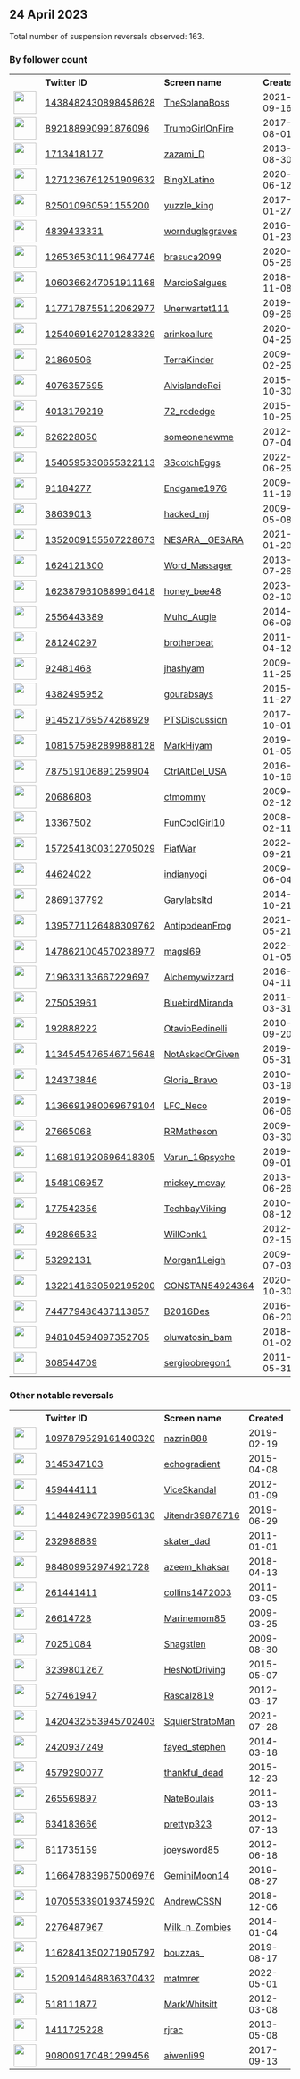 
## 24 April 2023
Total number of suspension reversals observed: 163.

### By follower count
<table><tr><th></th><th align="left">Twitter ID</th><th align="left">Screen name</th>
<th align="left">Created</th><th align="left">Status</th><th align="left">Suspended</th><th align="left">Followers</th>
<tr><td><a href="https://pbs.twimg.com/profile_images/1485416784002002945/eFeblO0t_normal.jpg"><img src="https://pbs.twimg.com/profile_images/1485416784002002945/eFeblO0t_normal.jpg" width="40px" height="40px" align="center"/></a></td><td><a href="https://twitter.com/intent/user?user_id=1438482430898458628">1438482430898458628</a></td><td><a href="https://twitter.com/TheSolanaBoss">TheSolanaBoss</a></td><td>2021-09-16</td><td align="center"></td><td>2022-07-05</td><td>75729</td></tr>
<tr><td><a href="https://pbs.twimg.com/profile_images/1652363029177331713/BJlQVEtF_normal.jpg"><img src="https://pbs.twimg.com/profile_images/1652363029177331713/BJlQVEtF_normal.jpg" width="40px" height="40px" align="center"/></a></td><td><a href="https://twitter.com/intent/user?user_id=892188990991876096">892188990991876096</a></td><td><a href="https://twitter.com/TrumpGirlOnFire">TrumpGirlOnFire</a></td><td>2017-08-01</td><td align="center"></td><td></td><td>68128</td></tr>
<tr><td><a href="https://pbs.twimg.com/profile_images/1642594270753488896/TaZLVfKn_normal.jpg"><img src="https://pbs.twimg.com/profile_images/1642594270753488896/TaZLVfKn_normal.jpg" width="40px" height="40px" align="center"/></a></td><td><a href="https://twitter.com/intent/user?user_id=1713418177">1713418177</a></td><td><a href="https://twitter.com/zazami_D">zazami_D</a></td><td>2013-08-30</td><td align="center"></td><td>2023-02-04</td><td>29359</td></tr>
<tr><td><a href="https://pbs.twimg.com/profile_images/1627671448180383747/Euj-w6kb_normal.jpg"><img src="https://pbs.twimg.com/profile_images/1627671448180383747/Euj-w6kb_normal.jpg" width="40px" height="40px" align="center"/></a></td><td><a href="https://twitter.com/intent/user?user_id=1271236761251909632">1271236761251909632</a></td><td><a href="https://twitter.com/BingXLatino">BingXLatino</a></td><td>2020-06-12</td><td align="center"></td><td>2023-04-08</td><td>13433</td></tr>
<tr><td><a href="https://pbs.twimg.com/profile_images/1632043423380172800/bnaC7y6d_normal.jpg"><img src="https://pbs.twimg.com/profile_images/1632043423380172800/bnaC7y6d_normal.jpg" width="40px" height="40px" align="center"/></a></td><td><a href="https://twitter.com/intent/user?user_id=825010960591155200">825010960591155200</a></td><td><a href="https://twitter.com/yuzzle_king">yuzzle_king</a></td><td>2017-01-27</td><td align="center"></td><td>2023-03-26</td><td>7352</td></tr>
<tr><td><a href="https://pbs.twimg.com/profile_images/964990456303116295/9odBs2H__normal.jpg"><img src="https://pbs.twimg.com/profile_images/964990456303116295/9odBs2H__normal.jpg" width="40px" height="40px" align="center"/></a></td><td><a href="https://twitter.com/intent/user?user_id=4839433331">4839433331</a></td><td><a href="https://twitter.com/wornduglsgraves">wornduglsgraves</a></td><td>2016-01-23</td><td align="center"></td><td></td><td>6751</td></tr>
<tr><td><a href="https://pbs.twimg.com/profile_images/1649041234059755521/puRdLEJw_normal.jpg"><img src="https://pbs.twimg.com/profile_images/1649041234059755521/puRdLEJw_normal.jpg" width="40px" height="40px" align="center"/></a></td><td><a href="https://twitter.com/intent/user?user_id=1265365301119647746">1265365301119647746</a></td><td><a href="https://twitter.com/brasuca2099">brasuca2099</a></td><td>2020-05-26</td><td align="center"></td><td>2022-10-07</td><td>6644</td></tr>
<tr><td><a href="https://pbs.twimg.com/profile_images/1332884661010370563/zFp_-t5D_normal.jpg"><img src="https://pbs.twimg.com/profile_images/1332884661010370563/zFp_-t5D_normal.jpg" width="40px" height="40px" align="center"/></a></td><td><a href="https://twitter.com/intent/user?user_id=1060366247051911168">1060366247051911168</a></td><td><a href="https://twitter.com/MarcioSalgues">MarcioSalgues</a></td><td>2018-11-08</td><td align="center"></td><td>2022-07-11</td><td>6254</td></tr>
<tr><td><a href="https://pbs.twimg.com/profile_images/1177574991975669760/csuzqk_4_normal.jpg"><img src="https://pbs.twimg.com/profile_images/1177574991975669760/csuzqk_4_normal.jpg" width="40px" height="40px" align="center"/></a></td><td><a href="https://twitter.com/intent/user?user_id=1177178755112062977">1177178755112062977</a></td><td><a href="https://twitter.com/Unerwartet111">Unerwartet111</a></td><td>2019-09-26</td><td align="center">🚫</td><td>2022-11-28</td><td>6130</td></tr>
<tr><td><a href="https://pbs.twimg.com/profile_images/1650523886814138368/6vRU8zOF_normal.jpg"><img src="https://pbs.twimg.com/profile_images/1650523886814138368/6vRU8zOF_normal.jpg" width="40px" height="40px" align="center"/></a></td><td><a href="https://twitter.com/intent/user?user_id=1254069162701283329">1254069162701283329</a></td><td><a href="https://twitter.com/arinkoallure">arinkoallure</a></td><td>2020-04-25</td><td align="center"></td><td>2022-09-21</td><td>4189</td></tr>
<tr><td><a href="https://pbs.twimg.com/profile_images/1054456740572512256/kWCSTp6b_normal.jpg"><img src="https://pbs.twimg.com/profile_images/1054456740572512256/kWCSTp6b_normal.jpg" width="40px" height="40px" align="center"/></a></td><td><a href="https://twitter.com/intent/user?user_id=21860506">21860506</a></td><td><a href="https://twitter.com/TerraKinder">TerraKinder</a></td><td>2009-02-25</td><td align="center"></td><td></td><td>4076</td></tr>
<tr><td><a href="https://pbs.twimg.com/profile_images/1138582046538964994/B4t9E4k2_normal.jpg"><img src="https://pbs.twimg.com/profile_images/1138582046538964994/B4t9E4k2_normal.jpg" width="40px" height="40px" align="center"/></a></td><td><a href="https://twitter.com/intent/user?user_id=4076357595">4076357595</a></td><td><a href="https://twitter.com/AlvislandeRei">AlvislandeRei</a></td><td>2015-10-30</td><td align="center"></td><td>2023-03-06</td><td>3704</td></tr>
<tr><td><a href="https://pbs.twimg.com/profile_images/1650644512333770752/bvVD9L31_normal.jpg"><img src="https://pbs.twimg.com/profile_images/1650644512333770752/bvVD9L31_normal.jpg" width="40px" height="40px" align="center"/></a></td><td><a href="https://twitter.com/intent/user?user_id=4013179219">4013179219</a></td><td><a href="https://twitter.com/72_rededge">72_rededge</a></td><td>2015-10-25</td><td align="center"></td><td>2022-11-02</td><td>3466</td></tr>
<tr><td><a href="https://pbs.twimg.com/profile_images/1450484320968183809/p-Y1TaTK_normal.jpg"><img src="https://pbs.twimg.com/profile_images/1450484320968183809/p-Y1TaTK_normal.jpg" width="40px" height="40px" align="center"/></a></td><td><a href="https://twitter.com/intent/user?user_id=626228050">626228050</a></td><td><a href="https://twitter.com/someonenewme">someonenewme</a></td><td>2012-07-04</td><td align="center"></td><td>2022-05-17</td><td>3321</td></tr>
<tr><td><a href="https://pbs.twimg.com/profile_images/1568718484372078593/TzoOEu-c_normal.jpg"><img src="https://pbs.twimg.com/profile_images/1568718484372078593/TzoOEu-c_normal.jpg" width="40px" height="40px" align="center"/></a></td><td><a href="https://twitter.com/intent/user?user_id=1540595330655322113">1540595330655322113</a></td><td><a href="https://twitter.com/3ScotchEggs">3ScotchEggs</a></td><td>2022-06-25</td><td align="center"></td><td>2022-11-22</td><td>3118</td></tr>
<tr><td><a href="https://pbs.twimg.com/profile_images/1585802449352368135/elxvGxE1_normal.jpg"><img src="https://pbs.twimg.com/profile_images/1585802449352368135/elxvGxE1_normal.jpg" width="40px" height="40px" align="center"/></a></td><td><a href="https://twitter.com/intent/user?user_id=91184277">91184277</a></td><td><a href="https://twitter.com/Endgame1976">Endgame1976</a></td><td>2009-11-19</td><td align="center"></td><td>2022-11-10</td><td>2978</td></tr>
<tr><td><a href="https://pbs.twimg.com/profile_images/1644317866081021953/JX2ba-o2_normal.jpg"><img src="https://pbs.twimg.com/profile_images/1644317866081021953/JX2ba-o2_normal.jpg" width="40px" height="40px" align="center"/></a></td><td><a href="https://twitter.com/intent/user?user_id=38639013">38639013</a></td><td><a href="https://twitter.com/hacked_mj">hacked_mj</a></td><td>2009-05-08</td><td align="center"></td><td>2023-04-09</td><td>2926</td></tr>
<tr><td><a href="https://pbs.twimg.com/profile_images/1456965242114969600/T4-fKIum_normal.jpg"><img src="https://pbs.twimg.com/profile_images/1456965242114969600/T4-fKIum_normal.jpg" width="40px" height="40px" align="center"/></a></td><td><a href="https://twitter.com/intent/user?user_id=1352009155507228673">1352009155507228673</a></td><td><a href="https://twitter.com/NESARA__GESARA">NESARA__GESARA</a></td><td>2021-01-20</td><td align="center"></td><td>2022-06-18</td><td>2921</td></tr>
<tr><td><a href="https://pbs.twimg.com/profile_images/926258344532369409/zJW5nkXw_normal.jpg"><img src="https://pbs.twimg.com/profile_images/926258344532369409/zJW5nkXw_normal.jpg" width="40px" height="40px" align="center"/></a></td><td><a href="https://twitter.com/intent/user?user_id=1624121300">1624121300</a></td><td><a href="https://twitter.com/Word_Massager">Word_Massager</a></td><td>2013-07-26</td><td align="center"></td><td>2022-09-30</td><td>2881</td></tr>
<tr><td><a href="https://pbs.twimg.com/profile_images/1655090176085962754/bhQ0wHWX_normal.jpg"><img src="https://pbs.twimg.com/profile_images/1655090176085962754/bhQ0wHWX_normal.jpg" width="40px" height="40px" align="center"/></a></td><td><a href="https://twitter.com/intent/user?user_id=1623879610889916418">1623879610889916418</a></td><td><a href="https://twitter.com/honey_bee48">honey_bee48</a></td><td>2023-02-10</td><td align="center"></td><td>2023-04-14</td><td>2791</td></tr>
<tr><td><a href="https://pbs.twimg.com/profile_images/1646668963877724160/oVDzxw1a_normal.jpg"><img src="https://pbs.twimg.com/profile_images/1646668963877724160/oVDzxw1a_normal.jpg" width="40px" height="40px" align="center"/></a></td><td><a href="https://twitter.com/intent/user?user_id=2556443389">2556443389</a></td><td><a href="https://twitter.com/Muhd_Augie">Muhd_Augie</a></td><td>2014-06-09</td><td align="center"></td><td>2022-12-11</td><td>2610</td></tr>
<tr><td><a href="https://pbs.twimg.com/profile_images/1270269018415534080/vpaGR0fF_normal.jpg"><img src="https://pbs.twimg.com/profile_images/1270269018415534080/vpaGR0fF_normal.jpg" width="40px" height="40px" align="center"/></a></td><td><a href="https://twitter.com/intent/user?user_id=281240297">281240297</a></td><td><a href="https://twitter.com/brotherbeat">brotherbeat</a></td><td>2011-04-12</td><td align="center"></td><td></td><td>2571</td></tr>
<tr><td><a href="https://pbs.twimg.com/profile_images/1509916216013385734/CliJ2y8i_normal.jpg"><img src="https://pbs.twimg.com/profile_images/1509916216013385734/CliJ2y8i_normal.jpg" width="40px" height="40px" align="center"/></a></td><td><a href="https://twitter.com/intent/user?user_id=92481468">92481468</a></td><td><a href="https://twitter.com/jhashyam">jhashyam</a></td><td>2009-11-25</td><td align="center"></td><td>2022-07-15</td><td>1891</td></tr>
<tr><td><a href="https://pbs.twimg.com/profile_images/1369048186023604229/kkBrcgfg_normal.jpg"><img src="https://pbs.twimg.com/profile_images/1369048186023604229/kkBrcgfg_normal.jpg" width="40px" height="40px" align="center"/></a></td><td><a href="https://twitter.com/intent/user?user_id=4382495952">4382495952</a></td><td><a href="https://twitter.com/gourabsays">gourabsays</a></td><td>2015-11-27</td><td align="center"></td><td></td><td>1830</td></tr>
<tr><td><a href="https://pbs.twimg.com/profile_images/1336640504969060352/3lMq2oSH_normal.jpg"><img src="https://pbs.twimg.com/profile_images/1336640504969060352/3lMq2oSH_normal.jpg" width="40px" height="40px" align="center"/></a></td><td><a href="https://twitter.com/intent/user?user_id=914521769574268929">914521769574268929</a></td><td><a href="https://twitter.com/PTSDiscussion">PTSDiscussion</a></td><td>2017-10-01</td><td align="center"></td><td>2022-11-08</td><td>1771</td></tr>
<tr><td><a href="https://pbs.twimg.com/profile_images/1188141733042778117/zJKHhjXL_normal.jpg"><img src="https://pbs.twimg.com/profile_images/1188141733042778117/zJKHhjXL_normal.jpg" width="40px" height="40px" align="center"/></a></td><td><a href="https://twitter.com/intent/user?user_id=1081575982899888128">1081575982899888128</a></td><td><a href="https://twitter.com/MarkHiyam">MarkHiyam</a></td><td>2019-01-05</td><td align="center"></td><td></td><td>1725</td></tr>
<tr><td><a href="https://pbs.twimg.com/profile_images/1650293417845440514/pcUOyjri_normal.jpg"><img src="https://pbs.twimg.com/profile_images/1650293417845440514/pcUOyjri_normal.jpg" width="40px" height="40px" align="center"/></a></td><td><a href="https://twitter.com/intent/user?user_id=787519106891259904">787519106891259904</a></td><td><a href="https://twitter.com/CtrlAltDel_USA">CtrlAltDel_USA</a></td><td>2016-10-16</td><td align="center"></td><td>2022-04-10</td><td>1694</td></tr>
<tr><td><a href="https://pbs.twimg.com/profile_images/1652321545891528704/jAe5g46N_normal.jpg"><img src="https://pbs.twimg.com/profile_images/1652321545891528704/jAe5g46N_normal.jpg" width="40px" height="40px" align="center"/></a></td><td><a href="https://twitter.com/intent/user?user_id=20686808">20686808</a></td><td><a href="https://twitter.com/ctmommy">ctmommy</a></td><td>2009-02-12</td><td align="center"></td><td></td><td>1693</td></tr>
<tr><td><a href="https://pbs.twimg.com/profile_images/938131382206791680/kyH8fML7_normal.jpg"><img src="https://pbs.twimg.com/profile_images/938131382206791680/kyH8fML7_normal.jpg" width="40px" height="40px" align="center"/></a></td><td><a href="https://twitter.com/intent/user?user_id=13367502">13367502</a></td><td><a href="https://twitter.com/FunCoolGirl10">FunCoolGirl10</a></td><td>2008-02-11</td><td align="center"></td><td></td><td>1625</td></tr>
<tr><td><a href="https://pbs.twimg.com/profile_images/1581051174035329025/3PtdmR7q_normal.jpg"><img src="https://pbs.twimg.com/profile_images/1581051174035329025/3PtdmR7q_normal.jpg" width="40px" height="40px" align="center"/></a></td><td><a href="https://twitter.com/intent/user?user_id=1572541800312705029">1572541800312705029</a></td><td><a href="https://twitter.com/FiatWar">FiatWar</a></td><td>2022-09-21</td><td align="center"></td><td>2023-01-31</td><td>1536</td></tr>
<tr><td><a href="https://pbs.twimg.com/profile_images/643178371644551169/OHUV758Y_normal.jpg"><img src="https://pbs.twimg.com/profile_images/643178371644551169/OHUV758Y_normal.jpg" width="40px" height="40px" align="center"/></a></td><td><a href="https://twitter.com/intent/user?user_id=44624022">44624022</a></td><td><a href="https://twitter.com/indianyogi">indianyogi</a></td><td>2009-06-04</td><td align="center"></td><td>2023-03-27</td><td>1375</td></tr>
<tr><td><a href="https://pbs.twimg.com/profile_images/1649164338761179136/kSAURSOK_normal.jpg"><img src="https://pbs.twimg.com/profile_images/1649164338761179136/kSAURSOK_normal.jpg" width="40px" height="40px" align="center"/></a></td><td><a href="https://twitter.com/intent/user?user_id=2869137792">2869137792</a></td><td><a href="https://twitter.com/Garylabsltd">Garylabsltd</a></td><td>2014-10-21</td><td align="center"></td><td>2022-06-21</td><td>1324</td></tr>
<tr><td><a href="https://pbs.twimg.com/profile_images/1490929505996738561/heJdXO6a_normal.jpg"><img src="https://pbs.twimg.com/profile_images/1490929505996738561/heJdXO6a_normal.jpg" width="40px" height="40px" align="center"/></a></td><td><a href="https://twitter.com/intent/user?user_id=1395771126488309762">1395771126488309762</a></td><td><a href="https://twitter.com/AntipodeanFrog">AntipodeanFrog</a></td><td>2021-05-21</td><td align="center"></td><td>2023-04-19</td><td>1291</td></tr>
<tr><td><a href="https://pbs.twimg.com/profile_images/1638225812758339608/mS6QFvtV_normal.jpg"><img src="https://pbs.twimg.com/profile_images/1638225812758339608/mS6QFvtV_normal.jpg" width="40px" height="40px" align="center"/></a></td><td><a href="https://twitter.com/intent/user?user_id=1478621004570238977">1478621004570238977</a></td><td><a href="https://twitter.com/magsl69">magsl69</a></td><td>2022-01-05</td><td align="center"></td><td>2023-04-06</td><td>1280</td></tr>
<tr><td><a href="https://pbs.twimg.com/profile_images/1513331361314189313/D2tYp_Vj_normal.jpg"><img src="https://pbs.twimg.com/profile_images/1513331361314189313/D2tYp_Vj_normal.jpg" width="40px" height="40px" align="center"/></a></td><td><a href="https://twitter.com/intent/user?user_id=719633133667229697">719633133667229697</a></td><td><a href="https://twitter.com/Alchemywizzard">Alchemywizzard</a></td><td>2016-04-11</td><td align="center"></td><td>2022-07-17</td><td>1106</td></tr>
<tr><td><a href="https://pbs.twimg.com/profile_images/1645612248927289347/HEF5T0Am_normal.jpg"><img src="https://pbs.twimg.com/profile_images/1645612248927289347/HEF5T0Am_normal.jpg" width="40px" height="40px" align="center"/></a></td><td><a href="https://twitter.com/intent/user?user_id=275053961">275053961</a></td><td><a href="https://twitter.com/BluebirdMiranda">BluebirdMiranda</a></td><td>2011-03-31</td><td align="center">🔒</td><td>2023-04-14</td><td>1050</td></tr>
<tr><td><a href="https://pbs.twimg.com/profile_images/1549360281926729732/irKjfq07_normal.jpg"><img src="https://pbs.twimg.com/profile_images/1549360281926729732/irKjfq07_normal.jpg" width="40px" height="40px" align="center"/></a></td><td><a href="https://twitter.com/intent/user?user_id=192888222">192888222</a></td><td><a href="https://twitter.com/OtavioBedinelli">OtavioBedinelli</a></td><td>2010-09-20</td><td align="center"></td><td>2023-01-03</td><td>1027</td></tr>
<tr><td><a href="https://pbs.twimg.com/profile_images/1585124215279198208/wuRNs751_normal.jpg"><img src="https://pbs.twimg.com/profile_images/1585124215279198208/wuRNs751_normal.jpg" width="40px" height="40px" align="center"/></a></td><td><a href="https://twitter.com/intent/user?user_id=1134545476546715648">1134545476546715648</a></td><td><a href="https://twitter.com/NotAskedOrGiven">NotAskedOrGiven</a></td><td>2019-05-31</td><td align="center"></td><td>2023-01-05</td><td>1007</td></tr>
<tr><td><a href="https://pbs.twimg.com/profile_images/1160154415795511297/yqXwZ0-0_normal.jpg"><img src="https://pbs.twimg.com/profile_images/1160154415795511297/yqXwZ0-0_normal.jpg" width="40px" height="40px" align="center"/></a></td><td><a href="https://twitter.com/intent/user?user_id=124373846">124373846</a></td><td><a href="https://twitter.com/Gloria_Bravo">Gloria_Bravo</a></td><td>2010-03-19</td><td align="center"></td><td></td><td>987</td></tr>
<tr><td><a href="https://pbs.twimg.com/profile_images/1356727206949568520/G1dRdn6R_normal.jpg"><img src="https://pbs.twimg.com/profile_images/1356727206949568520/G1dRdn6R_normal.jpg" width="40px" height="40px" align="center"/></a></td><td><a href="https://twitter.com/intent/user?user_id=1136691980069679104">1136691980069679104</a></td><td><a href="https://twitter.com/LFC_Neco">LFC_Neco</a></td><td>2019-06-06</td><td align="center"></td><td></td><td>957</td></tr>
<tr><td><a href="https://pbs.twimg.com/profile_images/1650521650381635589/Rr1ZQj7T_normal.jpg"><img src="https://pbs.twimg.com/profile_images/1650521650381635589/Rr1ZQj7T_normal.jpg" width="40px" height="40px" align="center"/></a></td><td><a href="https://twitter.com/intent/user?user_id=27665068">27665068</a></td><td><a href="https://twitter.com/RRMatheson">RRMatheson</a></td><td>2009-03-30</td><td align="center"></td><td></td><td>949</td></tr>
<tr><td><a href="https://pbs.twimg.com/profile_images/1648000728538173440/w6vFjCgL_normal.jpg"><img src="https://pbs.twimg.com/profile_images/1648000728538173440/w6vFjCgL_normal.jpg" width="40px" height="40px" align="center"/></a></td><td><a href="https://twitter.com/intent/user?user_id=1168191920696418305">1168191920696418305</a></td><td><a href="https://twitter.com/Varun_16psyche">Varun_16psyche</a></td><td>2019-09-01</td><td align="center"></td><td>2022-08-16</td><td>937</td></tr>
<tr><td><a href="https://pbs.twimg.com/profile_images/1133834811565588480/D5tP039n_normal.jpg"><img src="https://pbs.twimg.com/profile_images/1133834811565588480/D5tP039n_normal.jpg" width="40px" height="40px" align="center"/></a></td><td><a href="https://twitter.com/intent/user?user_id=1548106957">1548106957</a></td><td><a href="https://twitter.com/mickey_mcvay">mickey_mcvay</a></td><td>2013-06-26</td><td align="center"></td><td></td><td>894</td></tr>
<tr><td><a href="https://pbs.twimg.com/profile_images/1080028574797590528/2fZ-my7h_normal.jpg"><img src="https://pbs.twimg.com/profile_images/1080028574797590528/2fZ-my7h_normal.jpg" width="40px" height="40px" align="center"/></a></td><td><a href="https://twitter.com/intent/user?user_id=177542356">177542356</a></td><td><a href="https://twitter.com/TechbayViking">TechbayViking</a></td><td>2010-08-12</td><td align="center"></td><td></td><td>858</td></tr>
<tr><td><a href="https://pbs.twimg.com/profile_images/2482605960/Twitter_normal.jpg"><img src="https://pbs.twimg.com/profile_images/2482605960/Twitter_normal.jpg" width="40px" height="40px" align="center"/></a></td><td><a href="https://twitter.com/intent/user?user_id=492866533">492866533</a></td><td><a href="https://twitter.com/WillConk1">WillConk1</a></td><td>2012-02-15</td><td align="center"></td><td></td><td>836</td></tr>
<tr><td><a href="https://pbs.twimg.com/profile_images/1120100968/Pic_of_Morgan_normal.JPG"><img src="https://pbs.twimg.com/profile_images/1120100968/Pic_of_Morgan_normal.JPG" width="40px" height="40px" align="center"/></a></td><td><a href="https://twitter.com/intent/user?user_id=53292131">53292131</a></td><td><a href="https://twitter.com/Morgan1Leigh">Morgan1Leigh</a></td><td>2009-07-03</td><td align="center"></td><td></td><td>760</td></tr>
<tr><td><a href="https://pbs.twimg.com/profile_images/1648671390151704576/pxO0uc2I_normal.jpg"><img src="https://pbs.twimg.com/profile_images/1648671390151704576/pxO0uc2I_normal.jpg" width="40px" height="40px" align="center"/></a></td><td><a href="https://twitter.com/intent/user?user_id=1322141630502195200">1322141630502195200</a></td><td><a href="https://twitter.com/CONSTAN54924364">CONSTAN54924364</a></td><td>2020-10-30</td><td align="center"></td><td></td><td>676</td></tr>
<tr><td><a href="https://pbs.twimg.com/profile_images/744780130438909952/32I9apGw_normal.jpg"><img src="https://pbs.twimg.com/profile_images/744780130438909952/32I9apGw_normal.jpg" width="40px" height="40px" align="center"/></a></td><td><a href="https://twitter.com/intent/user?user_id=744779486437113857">744779486437113857</a></td><td><a href="https://twitter.com/B2016Des">B2016Des</a></td><td>2016-06-20</td><td align="center"></td><td>2023-04-14</td><td>655</td></tr>
<tr><td><a href="https://pbs.twimg.com/profile_images/1356699135668289540/MLl2AnDq_normal.jpg"><img src="https://pbs.twimg.com/profile_images/1356699135668289540/MLl2AnDq_normal.jpg" width="40px" height="40px" align="center"/></a></td><td><a href="https://twitter.com/intent/user?user_id=948104594097352705">948104594097352705</a></td><td><a href="https://twitter.com/oluwatosin_bam">oluwatosin_bam</a></td><td>2018-01-02</td><td align="center"></td><td>2023-03-22</td><td>642</td></tr>
<tr><td><a href="https://pbs.twimg.com/profile_images/1459760036/foto_normal.jpg"><img src="https://pbs.twimg.com/profile_images/1459760036/foto_normal.jpg" width="40px" height="40px" align="center"/></a></td><td><a href="https://twitter.com/intent/user?user_id=308544709">308544709</a></td><td><a href="https://twitter.com/sergioobregon1">sergioobregon1</a></td><td>2011-05-31</td><td align="center"></td><td>2023-03-20</td><td>603</td></tr>
</table>

### Other notable reversals
<table><tr><th></th><th align="left">Twitter ID</th><th align="left">Screen name</th>
<th align="left">Created</th><th align="left">Status</th><th align="left">Suspended</th><th align="left">Followers</th>
<tr><td><a href="https://pbs.twimg.com/profile_images/1526954390640271361/_hWAvu-g_normal.png"><img src="https://pbs.twimg.com/profile_images/1526954390640271361/_hWAvu-g_normal.png" width="40px" height="40px" align="center"/></a></td><td><a href="https://twitter.com/intent/user?user_id=1097879529161400320">1097879529161400320</a></td><td><a href="https://twitter.com/nazrin888">nazrin888</a></td><td>2019-02-19</td><td align="center">🔒👋</td><td>2022-10-30</td><td>0</td></tr>
<tr><td><a href="https://pbs.twimg.com/profile_images/1554322614817918977/eRGQlvjD_normal.jpg"><img src="https://pbs.twimg.com/profile_images/1554322614817918977/eRGQlvjD_normal.jpg" width="40px" height="40px" align="center"/></a></td><td><a href="https://twitter.com/intent/user?user_id=3145347103">3145347103</a></td><td><a href="https://twitter.com/echogradient">echogradient</a></td><td>2015-04-08</td><td align="center"></td><td>2022-12-30</td><td>357</td></tr>
<tr><td><a href="https://pbs.twimg.com/profile_images/1455878879139311619/bKIvPt4q_normal.jpg"><img src="https://pbs.twimg.com/profile_images/1455878879139311619/bKIvPt4q_normal.jpg" width="40px" height="40px" align="center"/></a></td><td><a href="https://twitter.com/intent/user?user_id=459444111">459444111</a></td><td><a href="https://twitter.com/ViceSkandal">ViceSkandal</a></td><td>2012-01-09</td><td align="center"></td><td>2023-03-26</td><td>43</td></tr>
<tr><td><a href="https://pbs.twimg.com/profile_images/1257318665378082816/QPEuycNz_normal.jpg"><img src="https://pbs.twimg.com/profile_images/1257318665378082816/QPEuycNz_normal.jpg" width="40px" height="40px" align="center"/></a></td><td><a href="https://twitter.com/intent/user?user_id=1144824967239856130">1144824967239856130</a></td><td><a href="https://twitter.com/Jitendr39878716">Jitendr39878716</a></td><td>2019-06-29</td><td align="center"></td><td>2023-03-22</td><td>354</td></tr>
<tr><td><a href="https://pbs.twimg.com/profile_images/1643747313582583808/E_gL7IR__normal.jpg"><img src="https://pbs.twimg.com/profile_images/1643747313582583808/E_gL7IR__normal.jpg" width="40px" height="40px" align="center"/></a></td><td><a href="https://twitter.com/intent/user?user_id=232988889">232988889</a></td><td><a href="https://twitter.com/skater_dad">skater_dad</a></td><td>2011-01-01</td><td align="center"></td><td>2023-03-28</td><td>28</td></tr>
<tr><td><a href="https://pbs.twimg.com/profile_images/1614459413607194625/JZ5zM92K_normal.jpg"><img src="https://pbs.twimg.com/profile_images/1614459413607194625/JZ5zM92K_normal.jpg" width="40px" height="40px" align="center"/></a></td><td><a href="https://twitter.com/intent/user?user_id=984809952974921728">984809952974921728</a></td><td><a href="https://twitter.com/azeem_khaksar">azeem_khaksar</a></td><td>2018-04-13</td><td align="center"></td><td>2023-03-17</td><td>384</td></tr>
<tr><td><a href="https://pbs.twimg.com/profile_images/1650503631618166789/zfNA-DrD_normal.jpg"><img src="https://pbs.twimg.com/profile_images/1650503631618166789/zfNA-DrD_normal.jpg" width="40px" height="40px" align="center"/></a></td><td><a href="https://twitter.com/intent/user?user_id=261441411">261441411</a></td><td><a href="https://twitter.com/collins1472003">collins1472003</a></td><td>2011-03-05</td><td align="center"></td><td>2023-03-13</td><td>127</td></tr>
<tr><td><a href="https://pbs.twimg.com/profile_images/1648852445823397888/i3PZ1tx7_normal.jpg"><img src="https://pbs.twimg.com/profile_images/1648852445823397888/i3PZ1tx7_normal.jpg" width="40px" height="40px" align="center"/></a></td><td><a href="https://twitter.com/intent/user?user_id=26614728">26614728</a></td><td><a href="https://twitter.com/Marinemom85">Marinemom85</a></td><td>2009-03-25</td><td align="center"></td><td>2023-04-07</td><td>163</td></tr>
<tr><td><a href="https://pbs.twimg.com/profile_images/1649133548379705344/i0Mmpki3_normal.jpg"><img src="https://pbs.twimg.com/profile_images/1649133548379705344/i0Mmpki3_normal.jpg" width="40px" height="40px" align="center"/></a></td><td><a href="https://twitter.com/intent/user?user_id=70251084">70251084</a></td><td><a href="https://twitter.com/Shagstien">Shagstien</a></td><td>2009-08-30</td><td align="center"></td><td>2023-03-28</td><td>105</td></tr>
<tr><td><a href="https://pbs.twimg.com/profile_images/1549717719037132800/cZ85_L1R_normal.jpg"><img src="https://pbs.twimg.com/profile_images/1549717719037132800/cZ85_L1R_normal.jpg" width="40px" height="40px" align="center"/></a></td><td><a href="https://twitter.com/intent/user?user_id=3239801267">3239801267</a></td><td><a href="https://twitter.com/HesNotDriving">HesNotDriving</a></td><td>2015-05-07</td><td align="center"></td><td>2022-12-23</td><td>13</td></tr>
<tr><td><a href="https://pbs.twimg.com/profile_images/1496836329014968321/ojfHj30__normal.jpg"><img src="https://pbs.twimg.com/profile_images/1496836329014968321/ojfHj30__normal.jpg" width="40px" height="40px" align="center"/></a></td><td><a href="https://twitter.com/intent/user?user_id=527461947">527461947</a></td><td><a href="https://twitter.com/Rascalz819">Rascalz819</a></td><td>2012-03-17</td><td align="center"></td><td>2023-03-01</td><td>4</td></tr>
<tr><td><a href="https://pbs.twimg.com/profile_images/1420433404210728960/rtcgRJN8_normal.jpg"><img src="https://pbs.twimg.com/profile_images/1420433404210728960/rtcgRJN8_normal.jpg" width="40px" height="40px" align="center"/></a></td><td><a href="https://twitter.com/intent/user?user_id=1420432553945702403">1420432553945702403</a></td><td><a href="https://twitter.com/SquierStratoMan">SquierStratoMan</a></td><td>2021-07-28</td><td align="center"></td><td>2022-12-19</td><td>4</td></tr>
<tr><td><a href="https://pbs.twimg.com/profile_images/1619645018595102721/a5BCCARS_normal.jpg"><img src="https://pbs.twimg.com/profile_images/1619645018595102721/a5BCCARS_normal.jpg" width="40px" height="40px" align="center"/></a></td><td><a href="https://twitter.com/intent/user?user_id=2420937249">2420937249</a></td><td><a href="https://twitter.com/fayed_stephen">fayed_stephen</a></td><td>2014-03-18</td><td align="center"></td><td>2023-03-30</td><td>459</td></tr>
<tr><td><a href="https://pbs.twimg.com/profile_images/1082974023632539648/ag9SSvKt_normal.jpg"><img src="https://pbs.twimg.com/profile_images/1082974023632539648/ag9SSvKt_normal.jpg" width="40px" height="40px" align="center"/></a></td><td><a href="https://twitter.com/intent/user?user_id=4579290077">4579290077</a></td><td><a href="https://twitter.com/thankful_dead">thankful_dead</a></td><td>2015-12-23</td><td align="center"></td><td>2023-03-26</td><td>20</td></tr>
<tr><td><a href="https://pbs.twimg.com/profile_images/1370365798892593154/NjZ8m3s4_normal.jpg"><img src="https://pbs.twimg.com/profile_images/1370365798892593154/NjZ8m3s4_normal.jpg" width="40px" height="40px" align="center"/></a></td><td><a href="https://twitter.com/intent/user?user_id=265569897">265569897</a></td><td><a href="https://twitter.com/NateBoulais">NateBoulais</a></td><td>2011-03-13</td><td align="center"></td><td>2023-03-26</td><td>29</td></tr>
<tr><td><a href="https://pbs.twimg.com/profile_images/1232052479384260612/X9hL880C_normal.jpg"><img src="https://pbs.twimg.com/profile_images/1232052479384260612/X9hL880C_normal.jpg" width="40px" height="40px" align="center"/></a></td><td><a href="https://twitter.com/intent/user?user_id=634183666">634183666</a></td><td><a href="https://twitter.com/prettyp323">prettyp323</a></td><td>2012-07-13</td><td align="center"></td><td>2023-03-31</td><td>35</td></tr>
<tr><td><a href="https://pbs.twimg.com/profile_images/1208244554819932166/ehPvNP6O_normal.jpg"><img src="https://pbs.twimg.com/profile_images/1208244554819932166/ehPvNP6O_normal.jpg" width="40px" height="40px" align="center"/></a></td><td><a href="https://twitter.com/intent/user?user_id=611735159">611735159</a></td><td><a href="https://twitter.com/joeysword85">joeysword85</a></td><td>2012-06-18</td><td align="center"></td><td>2023-03-23</td><td>31</td></tr>
<tr><td><a href="https://pbs.twimg.com/profile_images/1349187586124881922/nAFKnOvQ_normal.jpg"><img src="https://pbs.twimg.com/profile_images/1349187586124881922/nAFKnOvQ_normal.jpg" width="40px" height="40px" align="center"/></a></td><td><a href="https://twitter.com/intent/user?user_id=1166478839675006976">1166478839675006976</a></td><td><a href="https://twitter.com/GeminiMoon14">GeminiMoon14</a></td><td>2019-08-27</td><td align="center"></td><td>2022-12-10</td><td>36</td></tr>
<tr><td><a href="https://pbs.twimg.com/profile_images/1591576902896058368/UKHMq2Zt_normal.jpg"><img src="https://pbs.twimg.com/profile_images/1591576902896058368/UKHMq2Zt_normal.jpg" width="40px" height="40px" align="center"/></a></td><td><a href="https://twitter.com/intent/user?user_id=1070553390193745920">1070553390193745920</a></td><td><a href="https://twitter.com/AndrewCSSN">AndrewCSSN</a></td><td>2018-12-06</td><td align="center"></td><td>2022-11-13</td><td>17</td></tr>
<tr><td><a href="https://pbs.twimg.com/profile_images/1367531749388001284/wZLymP0w_normal.jpg"><img src="https://pbs.twimg.com/profile_images/1367531749388001284/wZLymP0w_normal.jpg" width="40px" height="40px" align="center"/></a></td><td><a href="https://twitter.com/intent/user?user_id=2276487967">2276487967</a></td><td><a href="https://twitter.com/Milk_n_Zombies">Milk_n_Zombies</a></td><td>2014-01-04</td><td align="center"></td><td>2022-09-22</td><td>386</td></tr>
<tr><td><a href="https://pbs.twimg.com/profile_images/1581059390857220098/tZ_IE0EG_normal.jpg"><img src="https://pbs.twimg.com/profile_images/1581059390857220098/tZ_IE0EG_normal.jpg" width="40px" height="40px" align="center"/></a></td><td><a href="https://twitter.com/intent/user?user_id=1162841350271905797">1162841350271905797</a></td><td><a href="https://twitter.com/bouzzas_">bouzzas_</a></td><td>2019-08-17</td><td align="center"></td><td>2023-04-05</td><td>325</td></tr>
<tr><td><a href="https://pbs.twimg.com/profile_images/1528153419441049600/XRPi2KdM_normal.jpg"><img src="https://pbs.twimg.com/profile_images/1528153419441049600/XRPi2KdM_normal.jpg" width="40px" height="40px" align="center"/></a></td><td><a href="https://twitter.com/intent/user?user_id=1520914648836370432">1520914648836370432</a></td><td><a href="https://twitter.com/matmrer">matmrer</a></td><td>2022-05-01</td><td align="center"></td><td>2022-06-16</td><td>8</td></tr>
<tr><td><a href="https://pbs.twimg.com/profile_images/451797007460737024/DG0c4bLm_normal.jpeg"><img src="https://pbs.twimg.com/profile_images/451797007460737024/DG0c4bLm_normal.jpeg" width="40px" height="40px" align="center"/></a></td><td><a href="https://twitter.com/intent/user?user_id=518111877">518111877</a></td><td><a href="https://twitter.com/MarkWhitsitt">MarkWhitsitt</a></td><td>2012-03-08</td><td align="center"></td><td>2023-03-28</td><td>19</td></tr>
<tr><td><a href="https://pbs.twimg.com/profile_images/1649270695820402689/dNJzUuvL_normal.jpg"><img src="https://pbs.twimg.com/profile_images/1649270695820402689/dNJzUuvL_normal.jpg" width="40px" height="40px" align="center"/></a></td><td><a href="https://twitter.com/intent/user?user_id=1411725228">1411725228</a></td><td><a href="https://twitter.com/rjrac">rjrac</a></td><td>2013-05-08</td><td align="center"></td><td>2022-11-21</td><td>434</td></tr>
<tr><td><a href="https://pbs.twimg.com/profile_images/1219491431053758466/uapTNY6R_normal.jpg"><img src="https://pbs.twimg.com/profile_images/1219491431053758466/uapTNY6R_normal.jpg" width="40px" height="40px" align="center"/></a></td><td><a href="https://twitter.com/intent/user?user_id=908009170481299456">908009170481299456</a></td><td><a href="https://twitter.com/aiwenli99">aiwenli99</a></td><td>2017-09-13</td><td align="center"></td><td>2023-04-14</td><td>35</td></tr>
</table>
